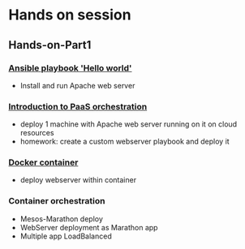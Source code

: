 # Hands on session

## Hands-on-Part1

### [Ansible playbook 'Hello world'](ansible.md)

- Install and run Apache web server

### [Introduction to PaaS orchestration](orchent.md)

- deploy 1 machine with Apache web server running on it on cloud resources
- homework: create a custom webserver playbook and deploy it

### [Docker container](docker.md)

- deploy webserver within container

### Container orchestration

- Mesos-Marathon deploy
- WebServer deployment as Marathon app
- Multiple app LoadBalanced
